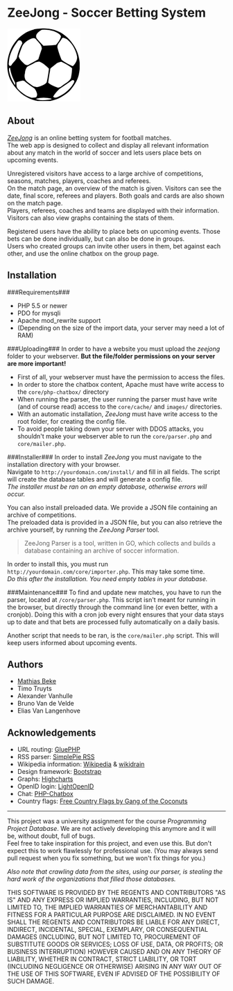 ZeeJong - Soccer Betting System
===============================

![ZeeJong Logo](img/logo.png)

About
-----

[*ZeeJong*](http://zeejong.eu) is an online betting system for football matches.  
The web app is designed to collect and display all relevant information about any match in the world of soccer
and lets users place bets on upcoming events.

Unregistered visitors have access to a large archive of competitions, seasons, matches, players, coaches and referees.  
On the match page, an overview of the match is given. Visitors can see the date, final score, referees and players. Both goals and cards are also shown on the match page.  
Players, referees, coaches and teams are displayed with their information. Visitors can also view graphs containing the stats of them.

Registered users have the ability to place bets on upcoming events. Those bets can be done individually, but can also be done in groups.  
Users who created groups can invite other users in them, bet against each other, and use the online chatbox on the group page.


Installation
------------

###Requirements###

- PHP 5.5 or newer
- PDO for mysqli
- Apache mod_rewrite support
- (Depending on the size of the import data, your server may need a lot of RAM)

###Uploading###
In order to have a website you must upload the *zeejong* folder to your webserver. **But the file/folder permissions on your server are more important!**

* First of all, your webserver must have the permission to access the files.
* In order to store the chatbox content, Apache must have write access to the `core/php-chatbox/` directory
* When running the parser, the user running the parser must have write (and of course read) access to the `core/cache/` and `images/` directories.
* With an automatic installation, *ZeeJong* must have write access to the root folder, for creating the config file.
* To avoid people taking down your server with DDOS attacks, you shouldn't make your webserver able to run the `core/parser.php` and `core/mailer.php`.

###Installer###
In order to install *ZeeJong* you must navigate to the installation
directory with your browser.  
Navigate to `http://yourdomain.com/install/` and fill in all fields. The script
will create the database tables and will generate a config file.  
*The installer must be ran on an empty database, otherwise errors will occur.*

You can also install preloaded data. We provide a JSON file containing an archive of competitions.  
The preloaded data is provided in a JSON file, but you can also retrieve the archive yourself, by running the *ZeeJong Parser* tool.

> ZeeJong Parser is a tool, written in GO, which collects and builds a database containing an archive of soccer information.

In order to install this, you must run `http://yourdomain.com/core/importer.php`. This may take some time.  
*Do this after the installation. You need empty tables in your database.*


###Maintenance###
To find and update new matches, you have to run the parser, located at `/core/parser.php`. This script isn't meant for running in the browser, but directly through the command line (or even better, with a cronjob).
Doing this with a cron job every night ensures that your data stays up to date and that bets are processed fully automatically on a daily basis.

Another script that needs to be ran, is the `core/mailer.php` script.  This will keep users informed about upcoming events.


Authors
-------

- [Mathias Beke](http://denbeke.be)
- Timo Truyts
- Alexander Vanhulle
- Bruno Van de Velde
- Elias Van Langenhove


Acknowledgements
----------------

- URL routing: [GluePHP](http://gluephp.com)
- RSS parser: [SimplePie RSS](http://simplepie.org)
- Wikipedia information: [Wikipedia](http://wikipedia.org) & [wikidrain](https://github.com/abreksa4/wikidrain)
- Design framework: [Bootstrap](http://getbootstrap.com)
- Graphs: [Highcharts](http://www.highcharts.com)
- OpenID login: [LightOpenID](https://code.google.com/p/lightopenid/)
- Chat: [PHP-Chatbox](https://github.com/MarcinMM/PHP-Chatbox)
- Country flags: [Free Country Flags by Gang of the Coconuts](http://www.free-country-flags.com)


-----------------------------

This project was a university assignment for the course *Programming Project Database*.
We are not actively developing this anymore and it will be, without doubt, full of bugs.  
Feel free to take inspiration for this project, and even use this. But don't expect this to work flawlessly for professional use. (You may always send pull request when you fix something, but we won't fix things for you.)

*Also note that crawling data from the sites, using our parser, is stealing the hard work of the organizations that filled those databases.*

THIS SOFTWARE IS PROVIDED BY THE REGENTS AND CONTRIBUTORS "AS IS" AND ANY
EXPRESS OR IMPLIED WARRANTIES, INCLUDING, BUT NOT LIMITED TO, THE IMPLIED
WARRANTIES OF MERCHANTABILITY AND FITNESS FOR A PARTICULAR PURPOSE ARE
DISCLAIMED. IN NO EVENT SHALL THE REGENTS AND CONTRIBUTORS BE LIABLE FOR ANY
DIRECT, INDIRECT, INCIDENTAL, SPECIAL, EXEMPLARY, OR CONSEQUENTIAL DAMAGES
(INCLUDING, BUT NOT LIMITED TO, PROCUREMENT OF SUBSTITUTE GOODS OR SERVICES;
LOSS OF USE, DATA, OR PROFITS; OR BUSINESS INTERRUPTION) HOWEVER CAUSED AND
ON ANY THEORY OF LIABILITY, WHETHER IN CONTRACT, STRICT LIABILITY, OR TORT
(INCLUDING NEGLIGENCE OR OTHERWISE) ARISING IN ANY WAY OUT OF THE USE OF THIS
SOFTWARE, EVEN IF ADVISED OF THE POSSIBILITY OF SUCH DAMAGE.
